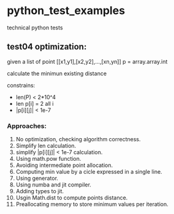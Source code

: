 # python_test_examples

technical python tests


## test04 optimization:
given a list of point [[x1,y1],[x2,y2],...,[xn,yn]]
p = array.array.int

calculate the minimun existing distance

constrains:


* len(P) < 2*10^4
* len p[i] = 2 all i
* |p[i][j]| < 1e-7

### Approaches:

1. No optimization, checking algorithm correctness.
2. Simplify len calculation.
3. simplify |p[i][j]| < 1e-7 calculation.
4. Using math.pow function.
5. Avoiding intermediate point allocation.
6. Computing min value by a cicle expressed in a single line.
7. Using generator.
8. Using numba and jit compiler.
9. Adding types to jit.
10. Usgin Math.dist to compute points distance.
11. Preallocating memory to store minimum values per iteration.